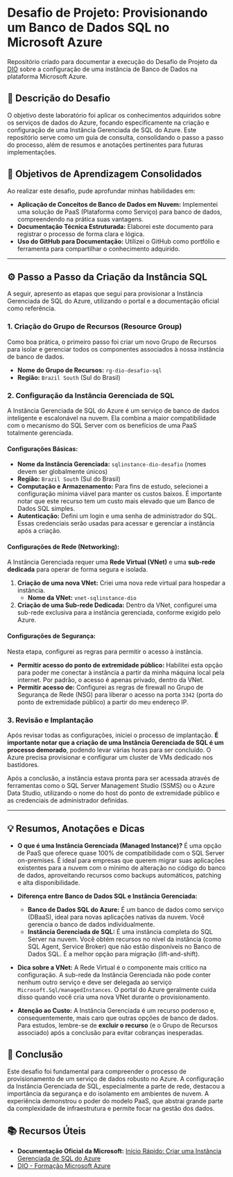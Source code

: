 # Desafio de Projeto: Provisionando um Banco de Dados SQL no Microsoft Azure 

Repositório criado para documentar a execução do Desafio de Projeto da [DIO](https://www.dio.me/) sobre a configuração de uma instância de Banco de Dados na plataforma Microsoft Azure.

## 📝 Descrição do Desafio

O objetivo deste laboratório foi aplicar os conhecimentos adquiridos sobre os serviços de dados do Azure, focando especificamente na criação e configuração de uma Instância Gerenciada de SQL do Azure. Este repositório serve como um guia de consulta, consolidando o passo a passo do processo, além de resumos e anotações pertinentes para futuras implementações.

## 🎯 Objetivos de Aprendizagem Consolidados

Ao realizar este desafio, pude aprofundar minhas habilidades em:

- **Aplicação de Conceitos de Banco de Dados em Nuvem:** Implementei uma solução de PaaS (Plataforma como Serviço) para banco de dados, compreendendo na prática suas vantagens.
- **Documentação Técnica Estruturada:** Elaborei este documento para registrar o processo de forma clara e lógica.
- **Uso do GitHub para Documentação:** Utilizei o GitHub como portfólio e ferramenta para compartilhar o conhecimento adquirido.

---

## ⚙️ Passo a Passo da Criação da Instância SQL

A seguir, apresento as etapas que segui para provisionar a Instância Gerenciada de SQL do Azure, utilizando o portal e a documentação oficial como referência.

### 1. Criação do Grupo de Recursos (Resource Group)

Como boa prática, o primeiro passo foi criar um novo Grupo de Recursos para isolar e gerenciar todos os componentes associados à nossa instância de banco de dados.

- **Nome do Grupo de Recursos:** `rg-dio-desafio-sql`
- **Região:** `Brazil South` (Sul do Brasil)

### 2. Configuração da Instância Gerenciada de SQL

A Instância Gerenciada de SQL do Azure é um serviço de banco de dados inteligente e escalonável na nuvem. Ela combina a maior compatibilidade com o mecanismo do SQL Server com os benefícios de uma PaaS totalmente gerenciada.

#### **Configurações Básicas:**

- **Nome da Instância Gerenciada:** `sqlinstance-dio-desafio` (nomes devem ser globalmente únicos)
- **Região:** `Brazil South` (Sul do Brasil)
- **Computação e Armazenamento:** Para fins de estudo, selecionei a configuração mínima viável para manter os custos baixos. É importante notar que este recurso tem um custo mais elevado que um Banco de Dados SQL simples.
- **Autenticação:** Defini um login e uma senha de administrador do SQL. Essas credenciais serão usadas para acessar e gerenciar a instância após a criação.

#### **Configurações de Rede (Networking):**

A Instância Gerenciada requer uma **Rede Virtual (VNet)** e uma **sub-rede dedicada** para operar de forma segura e isolada.

1.  **Criação de uma nova VNet:** Criei uma nova rede virtual para hospedar a instância.
    -   **Nome da VNet:** `vnet-sqlinstance-dio`
2.  **Criação de uma Sub-rede Dedicada:** Dentro da VNet, configurei uma sub-rede exclusiva para a instância gerenciada, conforme exigido pelo Azure.

#### **Configurações de Segurança:**

Nesta etapa, configurei as regras para permitir o acesso à instância.

- **Permitir acesso do ponto de extremidade público:** Habilitei esta opção para poder me conectar à instância a partir da minha máquina local pela internet. Por padrão, o acesso é apenas privado, dentro da VNet.
- **Permitir acesso de:** Configurei as regras de firewall no Grupo de Segurança de Rede (NSG) para liberar o acesso na porta `3342` (porta do ponto de extremidade público) a partir do meu endereço IP.

### 3. Revisão e Implantação

Após revisar todas as configurações, iniciei o processo de implantação. **É importante notar que a criação de uma Instância Gerenciada de SQL é um processo demorado**, podendo levar várias horas para ser concluído. O Azure precisa provisionar e configurar um cluster de VMs dedicado nos bastidores.

Após a conclusão, a instância estava pronta para ser acessada através de ferramentas como o SQL Server Management Studio (SSMS) ou o Azure Data Studio, utilizando o nome do host do ponto de extremidade público e as credenciais de administrador definidas.

---

## 💡 Resumos, Anotações e Dicas

- **O que é uma Instância Gerenciada (Managed Instance)?** É uma opção de PaaS que oferece quase 100% de compatibilidade com o SQL Server on-premises. É ideal para empresas que querem migrar suas aplicações existentes para a nuvem com o mínimo de alteração no código do banco de dados, aproveitando recursos como backups automáticos, patching e alta disponibilidade.

- **Diferença entre Banco de Dados SQL e Instância Gerenciada:**
    - **Banco de Dados SQL do Azure:** É um banco de dados como serviço (DBaaS), ideal para novas aplicações nativas da nuvem. Você gerencia o banco de dados individualmente.
    - **Instância Gerenciada de SQL:** É uma instância completa do SQL Server na nuvem. Você obtém recursos no nível da instância (como SQL Agent, Service Broker) que não estão disponíveis no Banco de Dados SQL. É a melhor opção para migração (lift-and-shift).

- **Dica sobre a VNet:** A Rede Virtual é o componente mais crítico na configuração. A sub-rede da Instância Gerenciada não pode conter nenhum outro serviço e deve ser delegada ao serviço `Microsoft.Sql/managedInstances`. O portal do Azure geralmente cuida disso quando você cria uma nova VNet durante o provisionamento.

- **Atenção ao Custo:** A Instância Gerenciada é um recurso poderoso e, consequentemente, mais caro que outras opções de banco de dados. Para estudos, lembre-se de **excluir o recurso** (e o Grupo de Recursos associado) após a conclusão para evitar cobranças inesperadas.

## 🏁 Conclusão

Este desafio foi fundamental para compreender o processo de provisionamento de um serviço de dados robusto no Azure. A configuração da Instância Gerenciada de SQL, especialmente a parte de rede, destacou a importância da segurança e do isolamento em ambientes de nuvem. A experiência demonstrou o poder do modelo PaaS, que abstrai grande parte da complexidade de infraestrutura e permite focar na gestão dos dados.

## 📚 Recursos Úteis

-   **Documentação Oficial da Microsoft:** [Início Rápido: Criar uma Instância Gerenciada de SQL do Azure](https://learn.microsoft.com/pt-br/azure/azure-sql/managed-instance/instance-create-quickstart)
-   [DIO - Formação Microsoft Azure](https://www.dio.me/)
